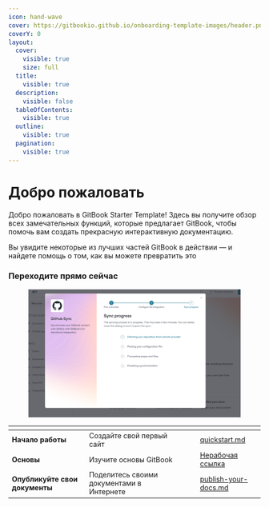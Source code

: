 ```yaml
---
icon: hand-wave
cover: https://gitbookio.github.io/onboarding-template-images/header.png
coverY: 0
layout:
  cover:
    visible: true
    size: full
  title:
    visible: true
  description:
    visible: false
  tableOfContents:
    visible: true
  outline:
    visible: true
  pagination:
    visible: true
---
```


# Добро пожаловать

Добро пожаловать в GitBook Starter Template! Здесь вы получите обзор всех замечательных функций, которые предлагает GitBook, чтобы помочь вам создать прекрасную интерактивную документацию.

Вы увидите некоторые из лучших частей GitBook в действии — и найдете помощь о том, как вы можете превратить это&#x20;

### Переходите прямо сейчас

<figure><img src=".gitbook/assets/image.png" alt=""><figcaption></figcaption></figure>

<table data-view="cards"><thead><tr><th></th><th></th><th data-hidden data-card-cover data-type="files"></th><th data-hidden></th><th data-hidden data-card-target data-type="content-ref"></th></tr></thead><tbody><tr><td><strong>Начало работы</strong></td><td>Создайте свой первый сайт</td><td></td><td></td><td><a href="getting-started/quickstart.md">quickstart.md</a></td></tr><tr><td><strong>Основы</strong></td><td>Изучите основы GitBook</td><td></td><td></td><td><a href="broken-reference">Нерабочая ссылка</a></td></tr><tr><td><strong>Опубликуйте свои документы</strong></td><td>Поделитесь своими документами в Интернете</td><td></td><td></td><td><a href="getting-started/publish-your-docs.md">publish-your-docs.md</a></td></tr></tbody></table>
